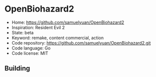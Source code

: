 # OpenBiohazard2

- Home: https://github.com/samuelyuan/OpenBiohazard2
- Inspiration: Resident Evil 2
- State: beta
- Keyword: remake, content commercial, action
- Code repository: https://github.com/samuelyuan/OpenBiohazard2.git
- Code language: Go
- Code license: MIT

## Building
